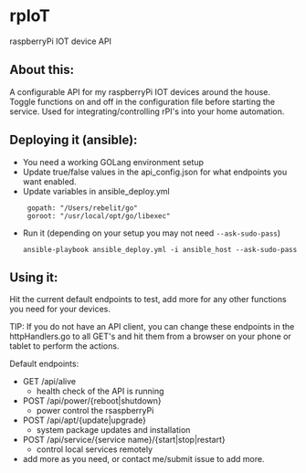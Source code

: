 # rpIoT
raspberryPi IOT device API

## About this:
A configurable API for my raspberryPi IOT devices around the house. Toggle functions on and off in the 
configuration file before starting the service.  Used for integrating/controlling rPI's into your home automation. 

## Deploying it (ansible):
* You need a working GOLang environment setup
* Update true/false values in the api_config.json for what endpoints you want enabled.
* Update variables in ansible_deploy.yml
   ```
    gopath: "/Users/rebelit/go"
    goroot: "/usr/local/opt/go/libexec"
   ```
* Run it (depending on your setup you may not need `--ask-sudo-pass`)
    ```
    ansible-playbook ansible_deploy.yml -i ansible_host --ask-sudo-pass
    ```
    
   
## Using it:
Hit the current default endpoints to test, add more for any other functions you need for your 
devices. 

TIP: If you do not have an API client, you can change these endpoints in the httpHandlers.go to all GET's
and hit them from a browser on your phone or tablet to perform the actions. 

Default endpoints:
* GET /api/alive
    * health check of the API is running
* POST /api/power/{reboot|shutdown}
    * power control the rsaspberryPi
* POST /api/apt/{update|upgrade}
    * system package updates and installation
* POST /api/service/{service name}/{start|stop|restart}
    * control local services remotely
* add more as you need, or contact me/submit issue to add more. 

